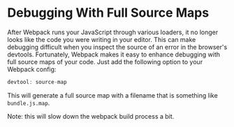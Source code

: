 # Debugging With Full Source Maps

After Webpack runs your JavaScript through various loaders, it no longer
looks like the code you were writing in your editor. This can make debugging
difficult when you inspect the source of an error in the browser's devtools.
Fortunately, Webpack makes it easy to enhance debugging with full source
maps of your code. Just add the following option to your Webpack config:

```javascript
devtool: source-map
```

This will generate a full source map with a filename that is something like
`bundle.js.map`.

Note: this will slow down the webpack build process a bit.
